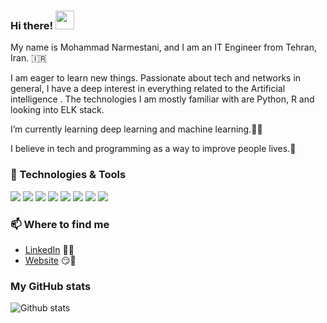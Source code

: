 ### Hi there! <img src="(https://c.tenor.com/Wx9IEmZZXSoAAAAi/hi.gif)" width="30px">

My name is Mohammad Narmestani, and I am an IT Engineer from Tehran, Iran. 🇮🇷

I am eager to learn new things. Passionate about tech and networks in general, I have a deep interest in everything related to the Artificial intelligence .
The technologies I am mostly familiar with are Python, R and looking into ELK stack.

I’m currently learning deep learning and machine learning.📖🌱

I believe in tech and programming as a way to improve people lives.🤗

### 🧰 Technologies & Tools

![](https://img.shields.io/badge/OS-Windows-informational?style=flat&logo=windows&logoColor=white&color=2bbc8a)
![](https://img.shields.io/badge/OS-Mac-informational?style=flat&logo=Apple&logoColor=white&color=2bbc8a)
![](https://img.shields.io/badge/OS-Linux-informational?style=flat&logo=linux&logoColor=white&color=2bbc8a)
![](https://img.shields.io/badge/Editor-VS_Code-informational?style=flat&logo=Visual-Studio-Code&logoColor=white&color=2bbc8a)
![](https://img.shields.io/badge/Code-Python-informational?style=flat&logo=python&logoColor=white&color=2bbc8a)
![](https://img.shields.io/badge/Code-R-informational?style=flat&logo=R&logoColor=white&color=2bbc8a)
![](https://img.shields.io/badge/Scripting-PowerShell-informational?style=flat&logo=PowerShell&logoColor=white&color=2bbc8a)
![](https://img.shields.io/badge/Virtualization-VMware-informational?style=flat&logo=VMware&logoColor=white&color=2bbc8a)

### 📫 Where to find me

- [LinkedIn](https://www.linkedin.com/in/mohammad-narmestani/) 👨💼
- [Website](https://narmestani.com) 😏🔗



### My GitHub stats

![Github stats](https://github-readme-stats.vercel.app/api?username=techmod&show_icons=true)

<!--
**techmod/techmod** is a ✨ _special_ ✨ repository because its `README.md` (this file) appears on your GitHub profile.


-->

